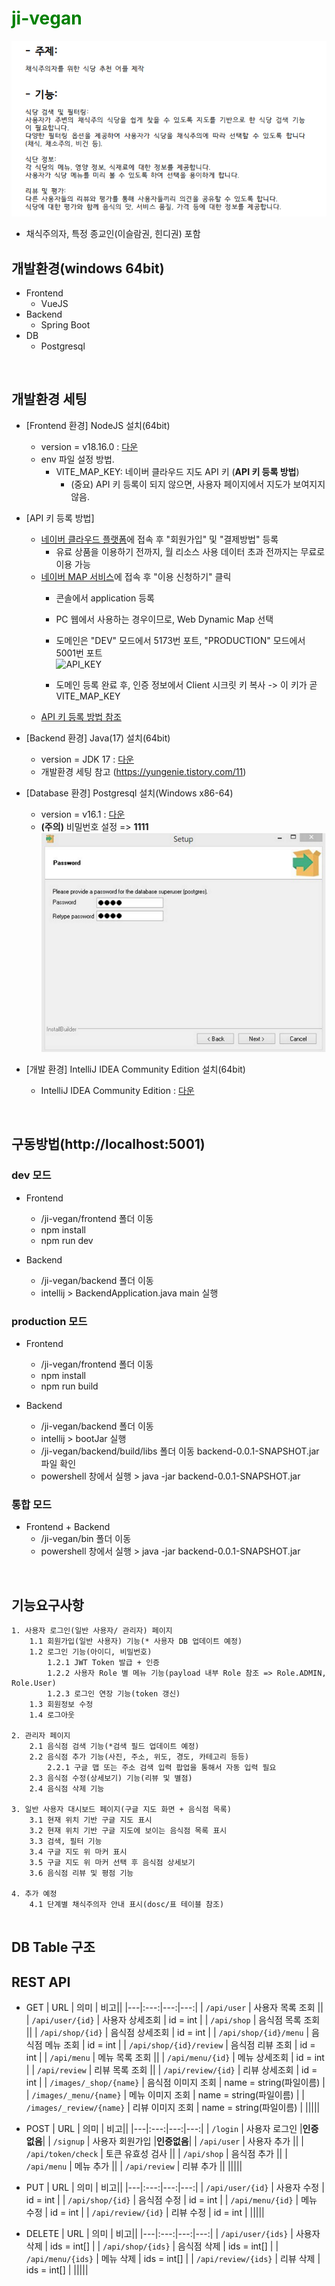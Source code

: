 # <font color="green"> <b> ji-vegan </b> </font>
![캡처](./docs/주제.png)
<br>

* 채식주의자, 특정 종교인(이슬람권, 힌디권) 포함

## 개발환경(windows 64bit)
* Frontend
  * VueJS
* Backend
  * Spring Boot 
* DB
  * Postgresql
<br>

## 개발환경 세팅
* [Frontend 환경] NodeJS 설치(64bit)
  * version = v18.16.0 : [다운](https://nodejs.org/dist/v18.16.0/node-v18.16.0-x64.msi) 
  * env 파일 설정 방법. 
    * VITE_MAP_KEY: 네이버 클라우드 지도 API 키 (**API 키 등록 방법**)
      * (중요) API 키 등록이 되지 않으면, 사용자 페이지에서 지도가 보여지지 않음.
    
* [API 키 등록 방법]
  * [네이버 클라우드 플랫폼](http://www.ncloud.com)에 접속 후 "회원가입" 및 "결제방법" 등록
    * 유료 상품을 이용하기 전까지, 월 리소스 사용 데이터 초과 전까지는 무료로 이용 가능
  * [네이버 MAP 서비스](https://www.ncloud.com/product/applicationService/maps)에 접속 후 "이용 신청하기" 클릭
    * 콘솔에서 application 등록
    * PC 웹에서 사용하는 경우이므로, Web Dynamic Map 선택
    * 도메인은 "DEV" 모드에서 5173번 포트, "PRODUCTION" 모드에서 5001번 포트
      <br>
      ![API_KEY](https://github.com/shampooo/joouu/assets/50438457/5c6894e4-83a2-43f8-8983-325b67d15e2f)

    * 도메인 등록 완료 후, 인증 정보에서 Client 시크릿 키 복사 -> 이 키가 곧 VITE_MAP_KEY
  * [API 키 등록 방법 참조](https://sorrow16.tistory.com/188)
  
* [Backend 환경] Java(17) 설치(64bit)
  * version = JDK 17 : [다운](https://download.oracle.com/java/17/latest/jdk-17_windows-x64_bin.exe)
  * 개발환경 세팅 참고 (https://yungenie.tistory.com/11)

* [Database 환경] Postgresql 설치(Windows x86-64)
  * version = v16.1 : [다운](https://sbp.enterprisedb.com/getfile.jsp?fileid=1258792)
  * **(주의)** 비밀번호 설정 => **1111**
    <br>
  ![캡처](./docs/비밀번호%20설정.png)

* [개발 환경] IntelliJ IDEA Community Edition 설치(64bit)
  * IntelliJ IDEA Community Edition : [다운](https://www.jetbrains.com/ko-kr/idea/download/download-thanks.html?platform=windows&code=IIC) 
    
<br>

## 구동방법(http://localhost:5001)
### dev 모드
* Frontend
  * /ji-vegan/frontend 폴더 이동
  * npm install
  * npm run dev

    
* Backend
  * /ji-vegan/backend 폴더 이동
  * intellij > BackendApplication.java main 실행
  
### production 모드
* Frontend
    * /ji-vegan/frontend 폴더 이동
    * npm install
    * npm run build

* Backend
    * /ji-vegan/backend 폴더 이동
    * intellij > bootJar 실행
    * /ji-vegan/backend/build/libs 폴더 이동 backend-0.0.1-SNAPSHOT.jar 파일 확인
    * powershell 창에서 실행 > java -jar backend-0.0.1-SNAPSHOT.jar

### 통합 모드
* Frontend + Backend
  * /ji-vegan/bin 폴더 이동
  * powershell 창에서 실행 > java -jar backend-0.0.1-SNAPSHOT.jar
  
<br>

## 기능요구사항
```
1. 사용자 로그인(일반 사용자/ 관리자) 페이지
	1.1 회원가입(일반 사용자) 기능(* 사용자 DB 업데이트 예정)
	1.2 로그인 기능(아이디, 비밀번호)
		1.2.1 JWT Token 발급 + 인증
		1.2.2 사용자 Role 별 메뉴 기능(payload 내부 Role 참조 => Role.ADMIN, Role.User)
		1.2.3 로그인 연장 기능(token 갱신)
	1.3 회원정보 수정
	1.4 로그아웃

2. 관리자 페이지
	2.1 음식점 검색 기능(*검색 필드 업데이트 예정)
	2.2 음식점 추가 기능(사진, 주소, 위도, 경도, 카테고리 등등)
		2.2.1 구글 맵 또는 주소 검색 입력 팝업을 통해서 자동 입력 필요
	2.3 음식점 수정(상세보기) 기능(리뷰 및 별점)
	2.4 음식점 삭제 기능
	
3. 일반 사용자 대시보드 페이지(구글 지도 화면 + 음식점 목록)
	3.1 현재 위치 기반 구글 지도 표시
	3.2 현재 위치 기반 구글 지도에 보이는 음식점 목록 표시
	3.3 검색, 필터 기능
	3.4 구글 지도 위 마커 표시
	3.5 구글 지도 위 마커 선택 후 음식점 상세보기
	3.6 음식점 리뷰 및 평점 기능
	
4. 추가 예정
	4.1 단계별 채식주의자 안내 표시(dosc/표 테이블 참조)
	
```

## DB Table 구조

## REST API
- GET
  | URL | 의미  | 비고||
    |---|:---:|---:|---:|
  | `/api/user` | 사용자 목록 조회 ||
  | `/api/user/{id}` | 사용자 상세조회 | id = int |
  | `/api/shop` | 음식점 목록 조회 ||
  | `/api/shop/{id}` | 음식점 상세조회 | id = int |
  | `/api/shop/{id}/menu` | 음식점 메뉴 조회 | id = int |
  | `/api/shop/{id}/review` | 음식점 리뷰 조회 | id = int |
  | `/api/menu` | 메뉴 목록 조회 ||
  | `/api/menu/{id}` | 메뉴 상세조회 | id = int |
  | `/api/review` | 리뷰 목록 조회 ||
  | `/api/review/{id}` | 리뷰 상세조회 | id = int |
  | `/images/_shop/{name}` | 음식점 이미지 조회 | name = string(파일이름) |
  | `/images/_menu/{name}` | 메뉴 이미지 조회 | name = string(파일이름) |
  | `/images/_review/{name}` | 리뷰 이미지 조회 | name = string(파일이름) |
  |||||
  
- POST
  | URL | 의미  | 비고||
    |---|:---:|---:|---:|
  | `/login` | 사용자 로그인 |**인증없음**|
  | `/signup` | 사용자 회원가입 |**인증없음**|
  | `/api/user` | 사용자 추가 ||
  | `/api/token/check` | 토큰 유효성 검사 ||
  | `/api/shop` | 음식점 추가 ||
  | `/api/menu` | 메뉴 추가 ||
  | `/api/review` | 리뷰 추가 ||
  |||||

- PUT
  | URL | 의미  | 비고||
    |---|:---:|---:|---:|
  | `/api/user/{id}` | 사용자 수정 | id = int |
  | `/api/shop/{id}` | 음식점 수정 | id = int |
  | `/api/menu/{id}` | 메뉴 수정 | id = int |
  | `/api/review/{id}` | 리뷰 수정 | id = int |
  |||||
  
- DELETE
  | URL | 의미  | 비고||
    |---|:---:|---:|---:|
  | `/api/user/{ids}` | 사용자 삭제 | ids = int[] |
  | `/api/shop/{ids}` | 음식점 삭제 | ids = int[] |
  | `/api/menu/{ids}` | 메뉴 삭제 | ids = int[] |
  | `/api/review/{ids}` | 리뷰 삭제 | ids = int[] |
  |||||


